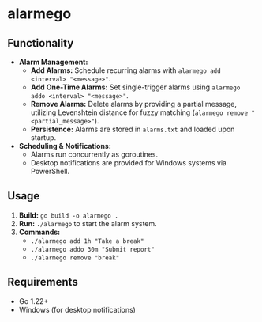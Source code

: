 # alarmego
## Functionality

* **Alarm Management:**
    * **Add Alarms:** Schedule recurring alarms with `alarmego add <interval> "<message>"`.
    * **Add One-Time Alarms:** Set single-trigger alarms using `alarmego addo <interval> "<message>"`.
    * **Remove Alarms:** Delete alarms by providing a partial message, utilizing Levenshtein distance for fuzzy matching (`alarmego remove "<partial_message>"`).
    * **Persistence:** Alarms are stored in `alarms.txt` and loaded upon startup.
* **Scheduling & Notifications:**
    * Alarms run concurrently as goroutines.
    * Desktop notifications are provided for Windows systems via PowerShell.

## Usage

1.  **Build:** `go build -o alarmego .`
2.  **Run:** `./alarmego` to start the alarm system.
3.  **Commands:**
    * `./alarmego add 1h "Take a break"`
    * `./alarmego addo 30m "Submit report"`
    * `./alarmego remove "break"`

## Requirements

* Go 1.22+
* Windows (for desktop notifications)
